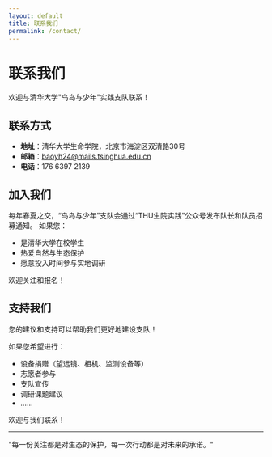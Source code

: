 ```yaml
---
layout: default
title: 联系我们
permalink: /contact/
---
```


# 联系我们

欢迎与清华大学"鸟岛与少年"实践支队联系！

## 联系方式

- **地址**：清华大学生命学院，北京市海淀区双清路30号
- **邮箱**：baoyh24@mails.tsinghua.edu.cn
- **电话**：176 6397 2139

## 加入我们

每年春夏之交，“鸟岛与少年”支队会通过“THU生院实践”公众号发布队长和队员招募通知。
如果您：
- 是清华大学在校学生
- 热爱自然与生态保护
- 愿意投入时间参与实地调研<br/>

欢迎关注和报名！

## 支持我们

您的建议和支持可以帮助我们更好地建设支队！

如果您希望进行：
- 设备捐赠（望远镜、相机、监测设备等）
- 志愿者参与
- 支队宣传
- 调研课题建议
- ……<br/>

欢迎与我们联系！

---

"每一份关注都是对生态的保护，每一次行动都是对未来的承诺。"
